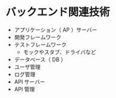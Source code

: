 # バックエンド関連技術

- アプリケーション（ AP ）サーバー
- 開発フレームワーク
- テストフレームワーク
    - モックやスタブ、ドライバなど
- データベース（ DB ）
- ユーザ管理
- ログ管理
- API サーバー
- API 管理
